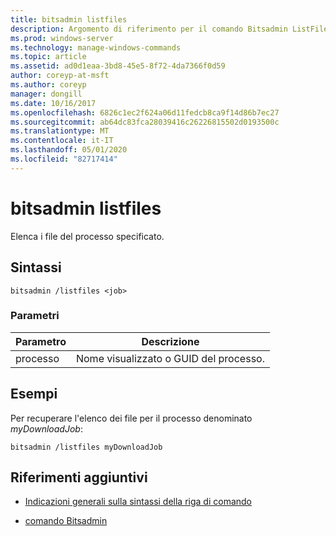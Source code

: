 ```yaml
---
title: bitsadmin listfiles
description: Argomento di riferimento per il comando Bitsadmin ListFiles, che elenca i file nel processo specificato.
ms.prod: windows-server
ms.technology: manage-windows-commands
ms.topic: article
ms.assetid: ad0d1eaa-3bd8-45e5-8f72-4da7366f0d59
author: coreyp-at-msft
ms.author: coreyp
manager: dongill
ms.date: 10/16/2017
ms.openlocfilehash: 6826c1ec2f624a06d11fedcb8ca9f14d86b7ec27
ms.sourcegitcommit: ab64dc83fca28039416c26226815502d0193500c
ms.translationtype: MT
ms.contentlocale: it-IT
ms.lasthandoff: 05/01/2020
ms.locfileid: "82717414"
---
```

# <a name="bitsadmin-listfiles"></a>bitsadmin listfiles

Elenca i file del processo specificato.

## <a name="syntax"></a>Sintassi

```
bitsadmin /listfiles <job>
```

### <a name="parameters"></a>Parametri

| Parametro | Descrizione |
| -------------- | -------------- |
| processo | Nome visualizzato o GUID del processo. |

## <a name="examples"></a>Esempi

Per recuperare l'elenco dei file per il processo denominato *myDownloadJob*:

```
bitsadmin /listfiles myDownloadJob
```

## <a name="additional-references"></a>Riferimenti aggiuntivi

- [Indicazioni generali sulla sintassi della riga di comando](command-line-syntax-key.md)

- [comando Bitsadmin](bitsadmin.md)
